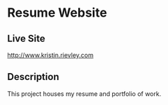 # Resume Website

## Live Site
http://www.kristin.rievley.com

## Description
This project houses my resume and portfolio of work.
